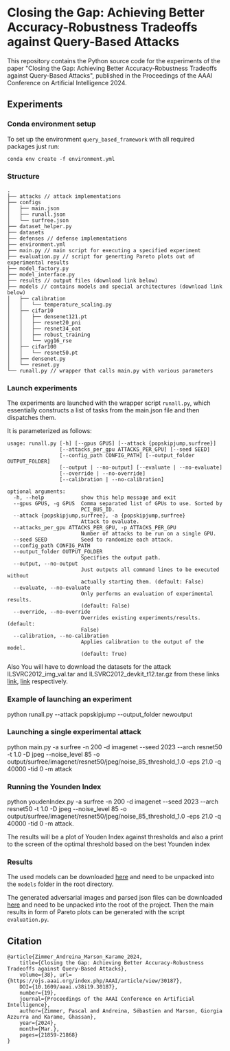 # Closing the Gap: Achieving Better Accuracy-Robustness Tradeoffs against Query-Based Attacks

This repository contains the Python source code for the experiments of the paper "Closing the Gap: Achieving Better Accuracy-Robustness Tradeoffs against Query-Based Attacks", published in the Proceedings of the AAAI Conference on Artificial Intelligence 2024. 

## Experiments 

### Conda environment setup

To set up the environment ```query_based_framework``` with all required packages just run:

```
conda env create -f environment.yml
```

### Structure

```
.
├── attacks // attack implementations
├── configs
│   ├── main.json
│   ├── runall.json
│   └── surfree.json
├── dataset_helper.py
├── datasets
├── defenses // defense implementations
├── environment.yml
├── main.py // main script for executing a specified experiment
├── evaluation.py // script for generting Pareto plots out of experimental results
├── model_factory.py
├── model_interface.py
├── results // output files (download link below)
├── models // contains models and special architectures (download link below)
│   ├── calibration
│   │   └── temperature_scaling.py
│   ├── cifar10
│   │   ├── densenet121.pt
│   │   ├── resnet20_pni
│   │   ├── resnet34_oat
│   │   ├── robust_training
│   │   └── vgg16_rse
│   ├── cifar100
│   │   └── resnet50.pt
│   ├── densenet.py
│   └── resnet.py
└── runall.py // wrapper that calls main.py with various parameters
```

### Launch experiments
The experiments are launched with the wrapper script ```runall.py```, which essentially constructs a list of tasks from the main.json file and then dispatches them.

It is parameterized as follows:

```
usage: runall.py [-h] [--gpus GPUS] [--attack {popskipjump,surfree}]
                 [--attacks_per_gpu ATTACKS_PER_GPU] [--seed SEED]
                 [--config_path CONFIG_PATH] [--output_folder OUTPUT_FOLDER]
                 [--output | --no-output] [--evaluate | --no-evaluate]
                 [--override | --no-override]
                 [--calibration | --no-calibration]

optional arguments:
  -h, --help            show this help message and exit
  --gpus GPUS, -g GPUS  Comma separated list of GPUs to use. Sorted by
                        PCI_BUS_ID.
  --attack {popskipjump,surfree}, -a {popskipjump,surfree}
                        Attack to evaluate.
  --attacks_per_gpu ATTACKS_PER_GPU, -p ATTACKS_PER_GPU
                        Number of attacks to be run on a single GPU.
  --seed SEED           Seed to randomize each attack.
  --config_path CONFIG_PATH
  --output_folder OUTPUT_FOLDER
                        Specifies the output path.
  --output, --no-output
                        Just outputs all command lines to be executed without
                        actually starting them. (default: False)
  --evaluate, --no-evaluate
                        Only performs an evaluation of experimental results.
                        (default: False)
  --override, --no-override
                        Overrides existing experiments/results. (default:
                        False)
  --calibration, --no-calibration
                        Applies calibration to the output of the model.
                        (default: True)
```
Also You will have to download the datasets for the attack ILSVRC2012_img_val.tar and ILSVRC2012_devkit_t12.tar.gz from these links
[link](https://drive.google.com/file/d/1fAWbssA2Ti9W1wjDVY3ETf8KP5-xYV3e/view?usp=sharing), [link](https://drive.google.com/file/d/1Qr4ANOjiexFCnQjozezVaCb2eKj4Qldj/view?usp=sharing) respectively.

### Example of launching an experiment 
python runall.py --attack popskipjump --output_folder newoutput

### Launching a single experimental attack 
python main.py -a surfree -n 200 -d imagenet --seed 2023 --arch resnet50 -t 1.0 -D jpeg --noise_level 85 -o output/surfree/imagenet/resnet50/jpeg/noise_85_threshold_1.0 -eps 21.0 -q 40000 -tid 0 -m attack
### Running the Younden Index 
python youdenIndex.py -a surfree -n 200 -d imagenet --seed 2023 --arch resnet50 -t 1.0 -D jpeg --noise_level 85 -o output/surfree/imagenet/resnet50/jpeg/noise_85_threshold_1.0 -eps 21.0 -q 40000 -tid 0 -m attack. 

The results will be a plot of Youden Index against thresholds and also a print to the screen of the optimal threshold based on the best Younden index

### Results

The used models can be downloaded [here](https://ruhr-uni-bochum.sciebo.de/s/R6FGr39LZaqHRPn) and need to be unpacked into the ```models``` folder in the root directory.

The generated adversarial images and parsed json files can be downloaded [here](https://ruhr-uni-bochum.sciebo.de/s/pYrsmzVPOq040g6) and need to be unpacked into the root of the project.
Then the main results in form of Pareto plots can be generated with the script ```evaluation.py```. 


## Citation

```
@article{Zimmer_Andreina_Marson_Karame_2024, 
    title={Closing the Gap: Achieving Better Accuracy-Robustness Tradeoffs against Query-Based Attacks}, 
    volume={38}, url={https://ojs.aaai.org/index.php/AAAI/article/view/30187}, 
    DOI={10.1609/aaai.v38i19.30187}, 
    number={19}, 
    journal={Proceedings of the AAAI Conference on Artificial Intelligence}, 
    author={Zimmer, Pascal and Andreina, Sébastien and Marson, Giorgia Azzurra and Karame, Ghassan}, 
    year={2024}, 
    month={Mar.}, 
    pages={21859-21868} 
}
```